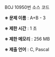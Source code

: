 BOJ 10950번 소스 코드

<b>※ 문제 이름</b> : A+B - 3

<b>※ 제한 시간</b> : 1 초

<b>※ 제한 메모리</b> : 256 MB

<b>※ 제출 언어</b> : C, Pascal
